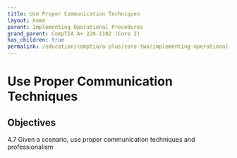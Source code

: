 ```yaml
---
title: Use Proper Communication Techniques
layout: home
parent: Implementing Operational Procedures
grand_parent: CompTIA A+ 220-1102 (Core 2)
has_children: true
permalink: /education/comptia/a-plus/core-two/implementing-operational-procedures/communication/
---
```


# Use Proper Communication Techniques

## Objectives

4.7 Given a scenario, use proper communication techniques and professionalism
